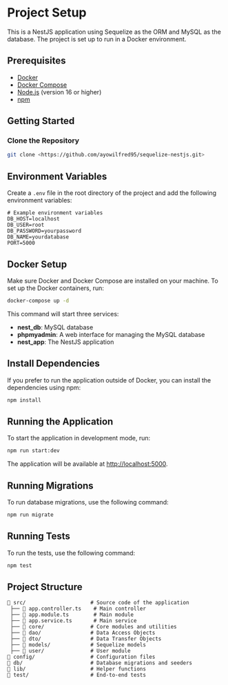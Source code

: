 # Project Setup


This is a NestJS application using Sequelize as the ORM and MySQL as the database. The project is set up to run in a Docker environment.

## Prerequisites

- [Docker](https://www.docker.com/get-started)
- [Docker Compose](https://docs.docker.com/compose/install/)
- [Node.js](https://nodejs.org/) (version 16 or higher)
- [npm](https://www.npmjs.com/get-npm)

## Getting Started

### Clone the Repository

```sh
git clone <https://github.com/ayowilfred95/sequelize-nestjs.git>

```



## Environment Variables
Create a `.env` file in the root directory of the project and add the following environment variables:

```
# Example environment variables
DB_HOST=localhost
DB_USER=root
DB_PASSWORD=yourpassword
DB_NAME=yourdatabase
PORT=5000
```

## Docker Setup
Make sure Docker and Docker Compose are installed on your machine. To set up the Docker containers, run:

```sh
docker-compose up -d
```

This command will start three services:
- **nest_db**: MySQL database
- **phpmyadmin**: A web interface for managing the MySQL database
- **nest_app**: The NestJS application

## Install Dependencies
If you prefer to run the application outside of Docker, you can install the dependencies using npm:

```sh
npm install
```

## Running the Application
To start the application in development mode, run:

```sh
npm run start:dev
```

The application will be available at [http://localhost:5000](http://localhost:5000).

## Running Migrations
To run database migrations, use the following command:

```sh
npm run migrate
```

## Running Tests
To run the tests, use the following command:

```sh
npm test
```

## Project Structure
```
📂 src/                     # Source code of the application
 ├── 📄 app.controller.ts    # Main controller
 ├── 📄 app.module.ts        # Main module
 ├── 📄 app.service.ts       # Main service
 ├── 📂 core/               # Core modules and utilities
 ├── 📂 dao/                # Data Access Objects
 ├── 📂 dto/                # Data Transfer Objects
 ├── 📂 models/             # Sequelize models
 ├── 📂 user/               # User module
📂 config/                  # Configuration files
📂 db/                      # Database migrations and seeders
📂 lib/                     # Helper functions
📂 test/                    # End-to-end tests
```



